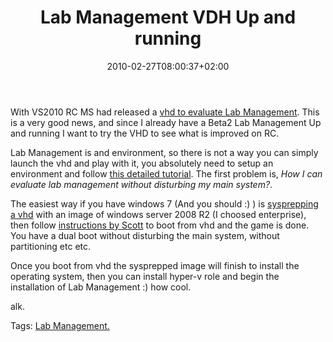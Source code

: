﻿---
title: "Lab Management VDH Up and running"
description: ""
date: 2010-02-27T08:00:37+02:00
draft: false
tags: [Lab Management,Team Foundation Server]
categories: [Team Foundation Server]
---
With VS2010 RC MS had released a [vhd to evaluate Lab Management](http://www.microsoft.com/downloads/details.aspx?FamilyID=592e874d-8fcd-4665-8e55-7da0d44b0dee&amp;displaylang=en). This is a very good news, and since I already have a Beta2 Lab Management Up and running I want to try the VHD to see what is improved on RC.

Lab Management is and environment, so there is not a way you can simply launch the vhd and play with it, you absolutely need to setup an environment and follow [this detailed tutorial](http://blogs.msdn.com/lab_management/archive/2010/02/12/one-box-lab-management-walkthrough.aspx). The first problem is, *How I can evaluate lab management without disturbing my main system?*.

The easiest way if you have windows 7 (And you should :) ) is [sysprepping a vhd](http://blogs.technet.com/aviraj/archive/2009/01/18/windows-7-boot-from-vhd-first-impression-part-2.aspx) with an image of windows server 2008 R2 (I choosed enterprise), then follow [instructions by Scott](http://blogs.technet.com/aviraj/archive/2009/01/18/windows-7-boot-from-vhd-first-impression-part-2.aspx) to boot from vhd and the game is done. You have a dual boot without disturbing the main system, without partitioning etc etc.

Once you boot from vhd the sysprepped image will finish to install the operating system, then you can install hyper-v role and begin the installation of Lab Management :) how cool.

alk.

Tags: [Lab Management.](http://technorati.com/tag/Lab%20Management.)
